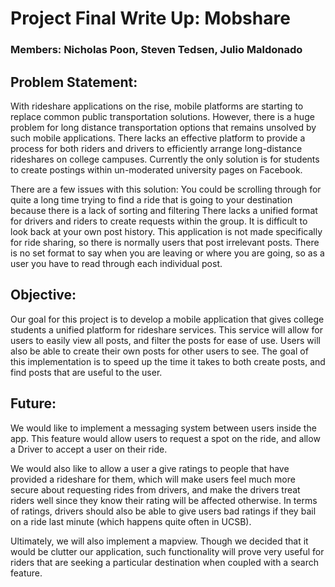 # Project Final Write Up: Mobshare
### Members: Nicholas Poon, Steven Tedsen, Julio Maldonado

## Problem Statement:
With rideshare applications on the rise, mobile platforms are starting to replace common public transportation solutions.  However, there is a huge problem for long distance transportation options that remains unsolved by such mobile applications.  There lacks an effective platform to provide a process for both riders and drivers to efficiently arrange long-distance rideshares on college campuses.  Currently the only solution is for students to create postings within un-moderated university pages on Facebook.

There are a few issues with this solution:
You could be scrolling through for quite a long time trying to find a ride that is going to your destination because there is a lack of sorting and filtering
There lacks a unified format for drivers and riders to create requests within the group.
It is difficult to look back at your own post history.
This application is not made specifically for ride sharing, so there is normally users that post irrelevant posts.
There is no set format to say when you are leaving or where you are going, so as a user you have to read through each individual post.


## Objective:
Our goal for this project is to develop a mobile application that gives college students a unified platform for rideshare services. This service will allow for users to easily view all posts, and filter the posts for ease of use. Users will also be able to create their own posts for other users to see. The goal of this implementation is to speed up the time it takes to both create posts, and find posts that are useful to the user.

## Future:
We would like to implement a messaging system between users inside the app.  This feature would allow users to request a spot on the ride, and allow a Driver to accept a user on their ride.

We would also like to allow a user a give ratings to people that have provided a rideshare for them, which will  make users feel much more secure about requesting rides from drivers, and make the drivers treat riders well since they know their rating will be affected otherwise.  In terms of ratings, drivers should also be able to give users bad ratings if they bail on a ride last minute (which happens quite often in UCSB).

Ultimately, we will also implement a mapview.  Though we decided that it would be clutter our application, such functionality will prove very useful for riders that are seeking a particular destination when coupled with a search feature.






